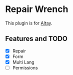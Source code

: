 # Repair Wrench
This plugin is for [Altay](https://github.com/TuranicTeam/Altay).

## Features and TODO
 - [x] Repair
 - [x] Form
 - [x] Multi Lang
 - [ ] Permissions
